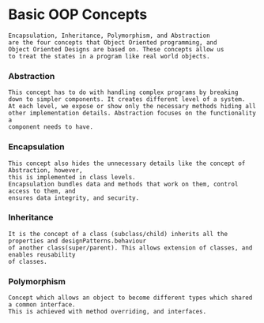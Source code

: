 # Basic OOP Concepts
    Encapsulation, Inheritance, Polymorphism, and Abstraction
    are the four concepts that Object Oriented programming, and 
    Object Oriented Designs are based on. These concepts allow us
    to treat the states in a program like real world objects. 
### Abstraction 
    This concept has to do with handling complex programs by breaking
    down to simpler components. It creates different level of a system.
    At each level, we expose or show only the necessary methods hiding all
    other implementation details. Abstraction focuses on the functionality a
    component needs to have.
### Encapsulation
    This concept also hides the unnecessary details like the concept of Abstraction, however,
    this is implemented in class levels.
    Encapsulation bundles data and methods that work on them, control access to them, and
    ensures data integrity, and security.
### Inheritance
    It is the concept of a class (subclass/child) inherits all the properties and designPatterns.behaviour
    of another class(super/parent). This allows extension of classes, and enables reusability 
    of classes.
### Polymorphism
    Concept which allows an object to become different types which shared a common interface.
    This is achieved with method overriding, and interfaces.
    